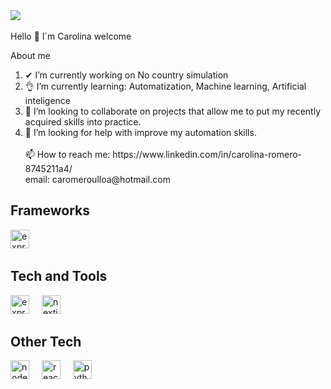 <div align="left">
  <img src="https://media.istockphoto.com/id/1291641896/es/foto/c%C3%B3digo-del-programa-en-la-pantalla-del-ordenador-en-la-lupa-primer-plano.jpg?s=1024x1024&w=is&k=20&c=aTAmXplvMajcojgn90BaNl02HsabMEgfd2mmVWzn304="  />
  <img width="12" />
</div>


Hello 👋 I`m Carolina welcome



About me

<div align="left">

  
   <ol>
      <li>✔ I’m currently working on No country simulation</li>
      <li>👌 I’m currently learning: Automatization, Machine learning, Artificial inteligence</li>
      <li>👀 I’m looking to collaborate on projects that allow me to put my recently acquired skills into practice.</li>
      <li>👀 I’m looking for help with improve my automation skills.</li>
      <br>
     📫 How to reach me:  
     https://www.linkedin.com/in/carolina-romero-8745211a4/
     <br>
     email: 
     caromeroulloa@hotmail.com
  <ol/>
</div>


## Frameworks
<div align="left">
  <img src="https://skillicons.dev/icons?i=selenium" height="30" alt="express logo"  />
  <img width="12" />
</div>

## Tech and Tools
<div align="left">
  <img src="https://skillicons.dev/icons?i=express" height="30" alt="express logo"  />
  <img width="12" />
  <img src="https://skillicons.dev/icons?i=nextjs" height="30" alt="nextjs logo"  />
  <img width="12" />
</div>

## Other Tech
<div align="left">
  <img src="https://skillicons.dev/icons?i=nodejs" height="30" alt="nodejs logo"  />
  <img width="12" />
  <img src="https://skillicons.dev/icons?i=react" height="30" alt="react logo"  />
  <img width="12" />
  <img src="https://skillicons.dev/icons?i=python" height="30" alt="python logo"  />
  <img width="12" />
</div>

